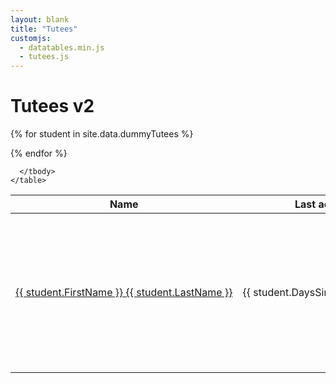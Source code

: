 ```yaml
---
layout: blank
title: "Tutees"
customjs:
  - datatables.min.js
  - tutees.js
---
```


<link rel="stylesheet" type="text/css" href="datatables.min.css">

<style>
.tableX          {width: auto}
.nowrap         {white-space: nowrap;}
.flag           {height: 24px; width: 24px; vertical-align: middle;  margin-right: 0.5em}
.fa-globe       {font-size: 24px; color: #1D8348; margin-right: 0.5em}
.fa-chevron-circle-right {color: #007bff}

.warnBar    {background: #f8c400; width: 100%;}
.okBar      {background: rgba(0, 155, 189, 0.5) }

div.dataTables_wrapper div.dataTables_filter { text-align: left; }
</style>




<div class="container">
  <h1>Tutees v2</h1>

  <table class="table table-hover table-sm" id="DataTable">
    <thead class="thead-dark">
      <tr>
        <th scope="col">Name</th>
        <th scope="col" >Last activity</th>
        <th style="width: 6em"> </th>
        <th scope="col">Engage</th>
        <th scope="col">Yr</th>
        <th scope="col">Course</th>        
        <th scope="col">Status</th>
        <!-- <th scope="col"></th>  -->
      </tr>
    </thead>
    <tbody>

{% for student in site.data.dummyTutees %}
      <tr>
        <td class="nowrap"><a href=''>{{ student.FirstName }} {{ student.LastName }}</a></td>
        <td class="nowrap">{{ student.DaysSinceLastActivity }} </td>
        <td>
        {% assign days = student.DaysSinceLastActivity | divided_by: 13.0 %}
        {% if  days > 1.0 %}
          <div class="warnBar">&nbsp;</div>
        {% else %}
          <div class="okBar" style="width: {{ days| times: 100 }}%">&nbsp;</div>
        {% endif %}
        </td>
        <td>{{ student.Engagement }}</td>
        <td>{{ student.Year }}</td>
        <td>{{ student.Course }}</td>
        <td>
          {%if student.FeeStatus == "home"%}
            <img class="flag" src="uk.png"/>
          {% elsif student.FeeStatus == "eu" %}
            <img class="flag" src="eu.png"/>
          {% elsif student.FeeStatus == "int" %}     
            <i class="fas fa-globe"></i>
          {% endif %}
            {{ student.Tier4 }}
            {{ student.RemoteStudy }}</td>
        <!-- <td><i class="fas fa-chevron-circle-right"></i></td> -->
      </tr>
{% endfor %}

      </tbody>
    </table>

</div>
